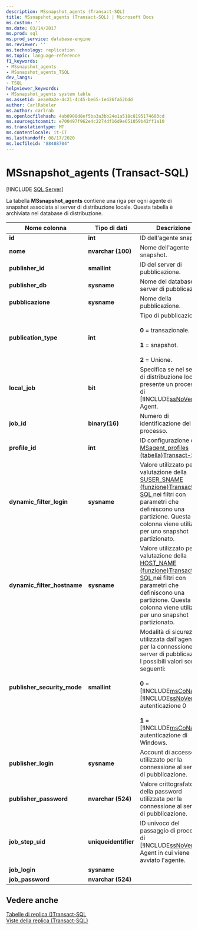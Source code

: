 ```yaml
---
description: MSsnapshot_agents (Transact-SQL)
title: MSsnapshot_agents (Transact-SQL) | Microsoft Docs
ms.custom: ''
ms.date: 03/14/2017
ms.prod: sql
ms.prod_service: database-engine
ms.reviewer: ''
ms.technology: replication
ms.topic: language-reference
f1_keywords:
- MSsnapshot_agents
- MSsnapshot_agents_TSQL
dev_langs:
- TSQL
helpviewer_keywords:
- MSsnapshot_agents system table
ms.assetid: aeae0a2e-4c21-4c45-be65-1e426fa52bdd
author: CarlRabeler
ms.author: carlrab
ms.openlocfilehash: 4ab0908d8ef5ba3a3bb24e1a518c8195174603cd
ms.sourcegitcommit: e700497f962e4c2274df16d9e651059b42ff1a10
ms.translationtype: MT
ms.contentlocale: it-IT
ms.lasthandoff: 08/17/2020
ms.locfileid: "88488704"
---
```

# <a name="mssnapshot_agents-transact-sql"></a>MSsnapshot_agents (Transact-SQL)
[!INCLUDE [SQL Server](../../includes/applies-to-version/sqlserver.md)]

  La tabella **MSsnapshot_agents** contiene una riga per ogni agente di snapshot associata al server di distribuzione locale. Questa tabella è archiviata nel database di distribuzione.  
  
|Nome colonna|Tipo di dati|Descrizione|  
|-----------------|---------------|-----------------|  
|**id**|**int**|ID dell'agente snapshot.|  
|**nome**|**nvarchar (100)**|Nome dell'agente snapshot.|  
|**publisher_id**|**smallint**|ID del server di pubblicazione.|  
|**publisher_db**|**sysname**|Nome del database del server di pubblicazione.|  
|**pubblicazione**|**sysname**|Nome della pubblicazione.|  
|**publication_type**|**int**|Tipo di pubblicazione:<br /><br /> **0** = transazionale.<br /><br /> **1** = snapshot.<br /><br /> **2** = Unione.|  
|**local_job**|**bit**|Specifica se nel server di distribuzione locale è presente un processo di [!INCLUDE[ssNoVersion](../../includes/ssnoversion-md.md)] Agent.|  
|**job_id**|**binary(16)**|Numero di identificazione del processo.|  
|**profile_id**|**int**|ID configurazione dal [MSagent_profiles &#40;tabella&#41;Transact-SQL ](../../relational-databases/system-tables/msagent-profiles-transact-sql.md) .|  
|**dynamic_filter_login**|**sysname**|Valore utilizzato per la valutazione della [SUSER_SNAME &#40;funzione&#41;Transact-SQL ](../../t-sql/functions/suser-sname-transact-sql.md) nei filtri con parametri che definiscono una partizione. Questa colonna viene utilizzata per uno snapshot partizionato.|  
|**dynamic_filter_hostname**|**sysname**|Valore utilizzato per la valutazione della [HOST_NAME &#40;funzione&#41;Transact-SQL ](../../t-sql/functions/host-name-transact-sql.md) nei filtri con parametri che definiscono una partizione. Questa colonna viene utilizzata per uno snapshot partizionato.|  
|**publisher_security_mode**|**smallint**|Modalità di sicurezza utilizzata dall'agente per la connessione al server di pubblicazione. I possibili valori sono i seguenti:<br /><br /> **0**  =  [!INCLUDE[msCoName](../../includes/msconame-md.md)] [!INCLUDE[ssNoVersion](../../includes/ssnoversion-md.md)] autenticazione 0<br /><br /> **1**  =  [!INCLUDE[msCoName](../../includes/msconame-md.md)] autenticazione di Windows.|  
|**publisher_login**|**sysname**|Account di accesso utilizzato per la connessione al server di pubblicazione.|  
|**publisher_password**|**nvarchar (524)**|Valore crittografato della password utilizzata per la connessione al server di pubblicazione.|  
|**job_step_uid**|**uniqueidentifier**|ID univoco del passaggio di processo di [!INCLUDE[ssNoVersion](../../includes/ssnoversion-md.md)] Agent in cui viene avviato l'agente.|  
|**job_login**|**sysname**||  
|**job_password**|**nvarchar (524)**||  
  
## <a name="see-also"></a>Vedere anche  
 [Tabelle di replica &#40;&#41;Transact-SQL ](../../relational-databases/system-tables/replication-tables-transact-sql.md)   
 [Viste della replica &#40;Transact-SQL&#41;](../../relational-databases/system-views/replication-views-transact-sql.md)  
  
  
